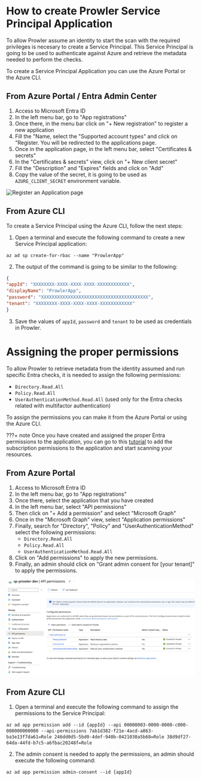 # How to create Prowler Service Principal Application

To allow Prowler assume an identity to start the scan with the required privileges is necesary to create a Service Principal. This Service Principal is going to be used to authenticate against Azure and retrieve the metadata needed to perform the checks.

To create a Service Principal Application you can use the Azure Portal or the Azure CLI.

## From Azure Portal / Entra Admin Center

1. Access to Microsoft Entra ID
2. In the left menu bar, go to "App registrations"
3. Once there, in the menu bar click on "+ New registration" to register a new application
4. Fill the "Name, select the "Supported account types" and click on "Register. You will be redirected to the applications page.
5. Once in the application page, in the left menu bar, select "Certificates & secrets"
6. In the "Certificates & secrets" view, click on "+ New client secret"
7. Fill the "Description" and "Expires" fields and click on "Add"
8. Copy the value of the secret, it is going to be used as `AZURE_CLIENT_SECRET` environment variable.

![Register an Application page](../img/create-sp.gif)

## From Azure CLI

To create a Service Principal using the Azure CLI, follow the next steps:

1. Open a terminal and execute the following command to create a new Service Principal application:
```console
az ad sp create-for-rbac --name "ProwlerApp"
```
2. The output of the command is going to be similar to the following:
```json
{
"appId": "XXXXXXXX-XXXX-XXXX-XXXX-XXXXXXXXXXXX",
"displayName": "ProwlerApp",
"password": "XXXXXXXXXXXXXXXXXXXXXXXXXXXXXXXXXXXXXXXX",
"tenant": "XXXXXXXX-XXXX-XXXX-XXXX-XXXXXXXXXXXX"
}
```
3. Save the values of `appId`, `password` and `tenant` to be used as credentials in Prowler.

# Assigning the proper permissions

To allow Prowler to retrieve metadata from the identity assumed and run specific Entra checks, it is needed to assign the following permissions:

- `Directory.Read.All`
- `Policy.Read.All`
- `UserAuthenticationMethod.Read.All` (used only for the Entra checks related with multifactor authentication)

To assign the permissions you can make it from the Azure Portal or using the Azure CLI.

???+ note
    Once you have created and assigned the proper Entra permissions to the application, you can go to this [tutorial](../azure/subscriptions.md) to add the subscription permissions to the application and start scanning your resources.

## From Azure Portal

1. Access to Microsoft Entra ID
2. In the left menu bar, go to "App registrations"
3. Once there, select the application that you have created
4. In the left menu bar, select "API permissions"
5. Then click on "+ Add a permission" and select "Microsoft Graph"
6. Once in the "Microsoft Graph" view, select "Application permissions"
7. Finally, search for "Directory", "Policy" and "UserAuthenticationMethod" select the following permissions:
    - `Directory.Read.All`
    - `Policy.Read.All`
    - `UserAuthenticationMethod.Read.All`
8. Click on "Add permissions" to apply the new permissions.
9. Finally, an admin should click on "Grant admin consent for [your tenant]" to apply the permissions.


![EntraID Permissions](../../img/AAD-permissions.png)

## From Azure CLI

1. Open a terminal and execute the following command to assign the permissions to the Service Principal:
```console
az ad app permission add --id {appId} --api 00000003-0000-0000-c000-000000000000 --api-permissions 7ab1d382-f21e-4acd-a863-ba3e13f7da61=Role 246dd0d5-5bd0-4def-940b-0421030a5b68=Role 38d9df27-64da-44fd-b7c5-a6fbac20248f=Role
```
2. The admin consent is needed to apply the permissions, an admin should execute the following command:
```console
az ad app permission admin-consent --id {appId}
```
